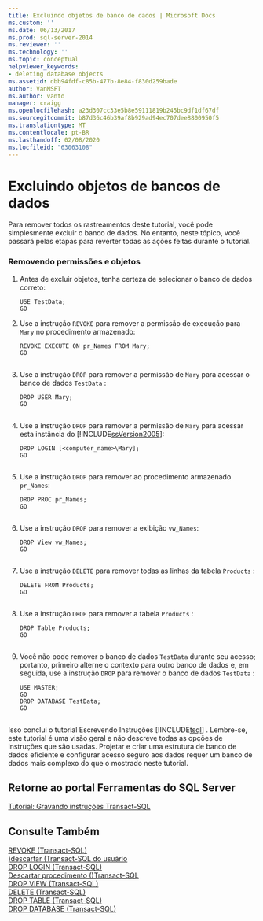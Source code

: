 ```yaml
---
title: Excluindo objetos de banco de dados | Microsoft Docs
ms.custom: ''
ms.date: 06/13/2017
ms.prod: sql-server-2014
ms.reviewer: ''
ms.technology: ''
ms.topic: conceptual
helpviewer_keywords:
- deleting database objects
ms.assetid: dbb94fdf-c85b-477b-8e84-f830d259bade
author: VanMSFT
ms.author: vanto
manager: craigg
ms.openlocfilehash: a23d307cc33e5b8e59111819b245bc9df1df67df
ms.sourcegitcommit: b87d36c46b39af8b929ad94ec707dee8800950f5
ms.translationtype: MT
ms.contentlocale: pt-BR
ms.lasthandoff: 02/08/2020
ms.locfileid: "63063108"
---
```

# <a name="deleting-database-objects"></a>Excluindo objetos de bancos de dados
  Para remover todos os rastreamentos deste tutorial, você pode simplesmente excluir o banco de dados. No entanto, neste tópico, você passará pelas etapas para reverter todas as ações feitas durante o tutorial.  
  
### <a name="removing-permissions-and-objects"></a>Removendo permissões e objetos  
  
1.  Antes de excluir objetos, tenha certeza de selecionar o banco de dados correto:  
  
    ```  
    USE TestData;  
    GO  
    ```  
  
2.  Use a instrução `REVOKE` para remover a permissão de execução para `Mary` no procedimento armazenado:  
  
    ```  
    REVOKE EXECUTE ON pr_Names FROM Mary;  
    GO  
  
    ```  
  
3.  Use a instrução `DROP` para remover a permissão de `Mary` para acessar o banco de dados `TestData` :  
  
    ```  
    DROP USER Mary;  
    GO  
  
    ```  
  
4.  Use a instrução `DROP` para remover a permissão de `Mary` para acessar esta instância do [!INCLUDE[ssVersion2005](../includes/ssversion2005-md.md)]:  
  
    ```  
    DROP LOGIN [<computer_name>\Mary];  
    GO  
  
    ```  
  
5.  Use a instrução `DROP` para remover ao procedimento armazenado `pr_Names`:  
  
    ```  
    DROP PROC pr_Names;  
    GO  
  
    ```  
  
6.  Use a instrução `DROP` para remover a exibição `vw_Names`:  
  
    ```  
    DROP View vw_Names;  
    GO  
  
    ```  
  
7.  Use a instrução `DELETE` para remover todas as linhas da tabela `Products` :  
  
    ```  
    DELETE FROM Products;  
    GO  
  
    ```  
  
8.  Use a instrução `DROP` para remover a tabela `Products` :  
  
    ```  
    DROP Table Products;  
    GO  
  
    ```  
  
9. Você não pode remover o banco de dados `TestData` durante seu acesso; portanto, primeiro alterne o contexto para outro banco de dados e, em seguida, use a instrução `DROP` para remover o banco de dados `TestData` :  
  
    ```  
    USE MASTER;  
    GO  
    DROP DATABASE TestData;  
    GO  
  
    ```  
  
 Isso conclui o tutorial Escrevendo Instruções [!INCLUDE[tsql](../includes/tsql-md.md)] . Lembre-se, este tutorial é uma visão geral e não descreve todas as opções de instruções que são usadas. Projetar e criar uma estrutura de banco de dados eficiente e configurar acesso seguro aos dados requer um banco de dados mais complexo do que o mostrado neste tutorial.  
  
## <a name="return-to-sql-server-tools-portal"></a>Retorne ao portal Ferramentas do SQL Server  
 [Tutorial: Gravando instruções Transact-SQL](tutorial-writing-transact-sql-statements.md)  
  
## <a name="see-also"></a>Consulte Também  
 [REVOKE &#40;Transact-SQL&#41;](/sql/t-sql/statements/revoke-transact-sql)   
 [&#41;descartar &#40;Transact-SQL do usuário](/sql/t-sql/statements/drop-user-transact-sql)   
 [DROP LOGIN &#40;Transact-SQL&#41;](/sql/t-sql/statements/drop-login-transact-sql)   
 [Descartar procedimento &#40;&#41;Transact-SQL](/sql/t-sql/statements/drop-procedure-transact-sql)   
 [DROP VIEW &#40;Transact-SQL&#41;](/sql/t-sql/statements/drop-view-transact-sql)   
 [DELETE &#40;Transact-SQL&#41;](/sql/t-sql/statements/delete-transact-sql)   
 [DROP TABLE &#40;Transact-SQL&#41;](/sql/t-sql/statements/drop-table-transact-sql)   
 [DROP DATABASE &#40;Transact-SQL&#41;](/sql/t-sql/statements/drop-database-audit-specification-transact-sql)  
  
  
